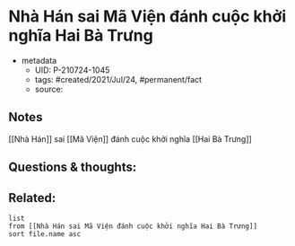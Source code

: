 ---
---

# Nhà Hán sai Mã Viện đánh cuộc khởi nghĩa Hai Bà Trưng

- metadata
	- UID: P-210724-1045
	- tags: #created/2021/Jul/24, #permanent/fact 
	- source: 

## Notes
[[Nhà Hán]] sai [[Mã Viện]] đánh cuộc khởi nghĩa [[Hai Bà Trưng]]

## Questions & thoughts:

## Related:
```dataview
list
from [[Nhà Hán sai Mã Viện đánh cuộc khởi nghĩa Hai Bà Trưng]]
sort file.name asc
```
